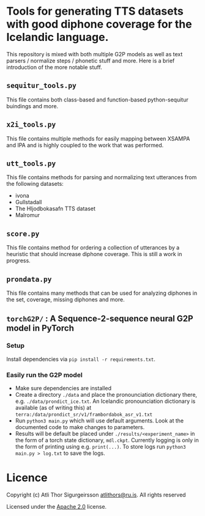 # Tools for generating TTS datasets with good diphone coverage for the Icelandic language.
This repository is mixed with both multiple G2P models as well as text parsers / normalize steps / phonetic stuff and more. Here is a brief introduction of the more notable stuff.

## `sequitur_tools.py`
This file contains both class-based and function-based python-sequitur buindings and more.

##  `x2i_tools.py`
This file contains multiple methods for easily mapping between XSAMPA and IPA and is highly coupled to the work that was performed.

## `utt_tools.py`
This file contains methods for parsing and normalizing text utterances from the following datasets:
* ivona
* Gullstadall
* The Hljodbokasafn TTS dataset
* Malromur

## `score.py`
This file contains method for ordering a collection of utterances by a heuristic that should increase diphone coverage. This is still a work in progress.

## `prondata.py`
This file contains many methods that can be used for analyzing diphones in the set, coverage, missing diphones and more.

## `torchG2P/` : A Sequence-2-sequence neural G2P model in PyTorch
### Setup
Install dependencies via `pip install -r requirements.txt`.

### Easily run the G2P model
* Make sure dependencies are installed
* Create a directory `./data` and place the pronounciation dictionary there, e.g. `./data/prondict_ice.txt`. An Icelandic pronounciation dictionary is available (as of writing this) at `terra:/data/prondict_sr/v1/frambordabok_asr_v1.txt `
* Run `python3 main.py` which will use default arguments. Look at the documented code to make changes to parameters.
* Results will be default be placed under `./results/<experiment_name>` in the form of a torch state dictionary, `mdl.ckpt`. Currently logging is only in the form of printing using e.g. `print(...)`. To store logs run `python3 main.py > log.txt` to save the logs.

# Licence
Copyright (c) Atli Thor Sigurgeirsson <atlithors@ru.is>. All rights reserved

Licensed under the [Apache 2.0](LICENSE) license.